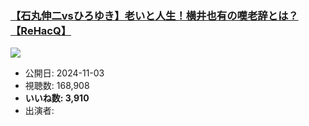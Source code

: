 ### [【石丸伸二vsひろゆき】老いと人生！横井也有の嘆老辞とは？【ReHacQ】](https://www.youtube.com/watch?v=BrXnvp8pdzY)
[![](https://img.youtube.com/vi/BrXnvp8pdzY/sddefault.jpg)](https://www.youtube.com/watch?v=BrXnvp8pdzY)
-   公開日: 2024-11-03
-   視聴数: 168,908
-   **いいね数: 3,910**
-   出演者: 
